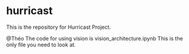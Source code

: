 # hurricast

This is the repository for Hurricast Project.  

@Théo
The code for using vision is vision_architecture.ipynb
This is the only file you need to look at.
